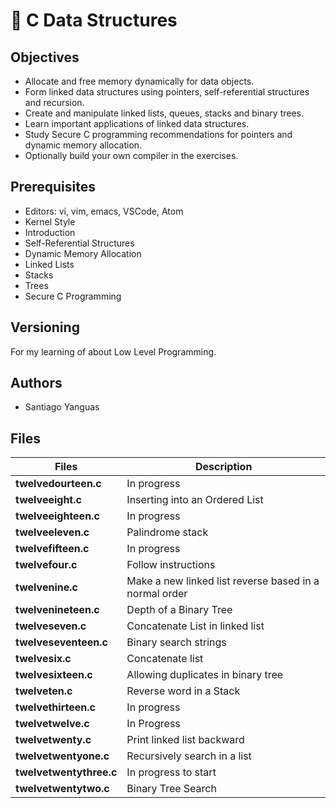 # :book: C Data Structures

## Objectives

- Allocate and free memory dynamically for data objects.
- Form linked data structures using pointers, self-referential structures and recursion.
- Create and manipulate linked lists, queues, stacks and binary trees.
- Learn important applications of linked data structures.
- Study Secure C programming recommendations for pointers and dynamic memory allocation.
- Optionally build your own compiler in the exercises.

## Prerequisites

- Editors: vi, vim, emacs, VSCode, Atom
- Kernel Style
- Introduction
- Self-Referential Structures
- Dynamic Memory Allocation
- Linked Lists
- Stacks
- Trees
- Secure C Programming

## Versioning

For my learning of about Low Level Programming.

## Authors

- Santiago Yanguas

## Files

| Files                   | Description                                            |
| ----------------------- | ------------------------------------------------------ |
| **twelvedourteen.c**    | In progress                                            |
| **twelveeight.c**       | Inserting into an Ordered List                         |
| **twelveeighteen.c**    | In progress                                            |
| **twelveeleven.c**      | Palindrome stack                                       |
| **twelvefifteen.c**     | In progress                                            |
| **twelvefour.c**        | Follow instructions                                    |
| **twelvenine.c**        | Make a new linked list reverse based in a normal order |
| **twelvenineteen.c**    | Depth of a Binary Tree                                 |
| **twelveseven.c**       | Concatenate List in linked list                        |
| **twelveseventeen.c**   | Binary search strings                                  |
| **twelvesix.c**         | Concatenate list                                       |
| **twelvesixteen.c**     | Allowing duplicates in binary tree                     |
| **twelveten.c**         | Reverse word in a Stack                                |
| **twelvethirteen.c**    | In progress                                            |
| **twelvetwelve.c**      | In Progress                                            |
| **twelvetwenty.c**      | Print linked list backward                             |
| **twelvetwentyone.c**   | Recursively search in a list                           |
| **twelvetwentythree.c** | In progress to start                                   |
| **twelvetwentytwo.c**   | Binary Tree Search                                     |
